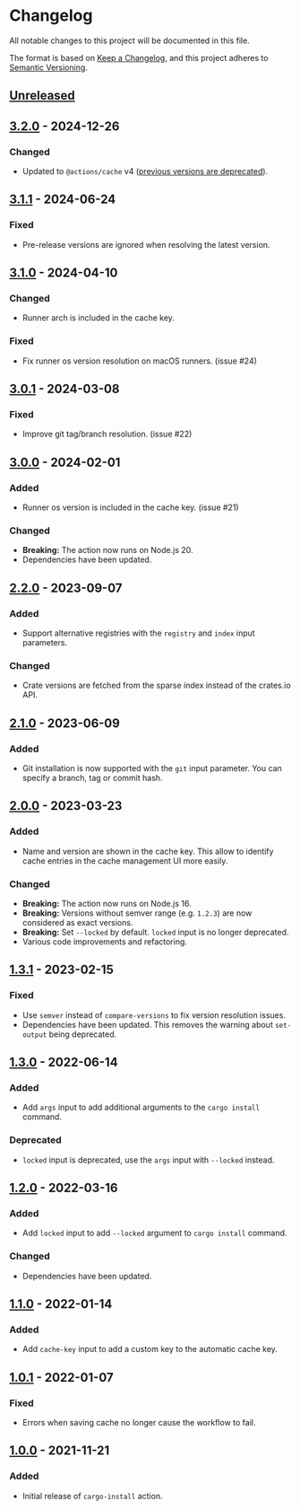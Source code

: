 # Changelog

All notable changes to this project will be documented in this file.

The format is based on [Keep a Changelog](https://keepachangelog.com/en/1.0.0/),
and this project adheres to [Semantic Versioning](https://semver.org/spec/v2.0.0.html).

## [Unreleased]

## [3.2.0] - 2024-12-26

### Changed

- Updated to `@actions/cache` v4 ([previous versions are
  deprecated](https://github.com/actions/toolkit/discussions/1890)).

## [3.1.1] - 2024-06-24

### Fixed

- Pre-release versions are ignored when resolving the latest version.

## [3.1.0] - 2024-04-10

### Changed

- Runner arch is included in the cache key.

### Fixed

- Fix runner os version resolution on macOS runners. (issue #24)

## [3.0.1] - 2024-03-08

### Fixed

- Improve git tag/branch resolution. (issue #22)

## [3.0.0] - 2024-02-01

### Added

- Runner os version is included in the cache key. (issue #21)

### Changed

- **Breaking:** The action now runs on Node.js 20.
- Dependencies have been updated.

## [2.2.0] - 2023-09-07

### Added

- Support alternative registries with the `registry` and `index` input
  parameters.

### Changed

- Crate versions are fetched from the sparse index instead of the crates.io
  API.

## [2.1.0] - 2023-06-09

### Added

- Git installation is now supported with the `git` input parameter. You can
  specify a branch, tag or commit hash.

## [2.0.0] - 2023-03-23

### Added

- Name and version are shown in the cache key. This allow to identify cache
  entries in the cache management UI more easily.

### Changed

- **Breaking:** The action now runs on Node.js 16.
- **Breaking:** Versions without semver range (e.g. `1.2.3`) are now considered
  as exact versions.
- **Breaking:** Set `--locked` by default. `locked` input is no longer
  deprecated.
- Various code improvements and refactoring.

## [1.3.1] - 2023-02-15

### Fixed

- Use `semver` instead of `compare-versions` to fix version resolution issues.
- Dependencies have been updated. This removes the warning about `set-output`
  being deprecated.

## [1.3.0] - 2022-06-14

### Added

- Add `args` input to add additional arguments to the `cargo install` command.

### Deprecated

- `locked` input is deprecated, use the `args` input with `--locked` instead.

## [1.2.0] - 2022-03-16

### Added

- Add `locked` input to add `--locked` argument to `cargo install` command.

### Changed

- Dependencies have been updated.

## [1.1.0] - 2022-01-14

### Added

- Add `cache-key` input to add a custom key to the automatic cache key.

## [1.0.1] - 2022-01-07

### Fixed

- Errors when saving cache no longer cause the workflow to fail.

## [1.0.0] - 2021-11-21

### Added

- Initial release of `cargo-install` action.

[Unreleased]: https://github.com/baptiste0928/cargo-install/compare/v3.2.0...HEAD
[3.2.0]: https://github.com/baptiste0928/cargo-install/compare/v3.1.1...v3.2.0
[3.1.1]: https://github.com/baptiste0928/cargo-install/compare/v3.1.0...v3.1.1
[3.1.0]: https://github.com/baptiste0928/cargo-install/compare/v3.0.1...v3.1.0
[3.0.1]: https://github.com/baptiste0928/cargo-install/compare/v3.0.0...v3.0.1
[3.0.0]: https://github.com/baptiste0928/cargo-install/compare/v2.2.0...v3.0.0
[2.2.0]: https://github.com/baptiste0928/cargo-install/compare/v2.1.0...v2.2.0
[2.1.0]: https://github.com/baptiste0928/cargo-install/compare/v2.0.0...v2.1.0
[2.0.0]: https://github.com/baptiste0928/cargo-install/compare/v1.3.1...v2.0.0
[1.3.1]: https://github.com/baptiste0928/cargo-install/compare/v1.3.0...v1.3.1
[1.3.0]: https://github.com/baptiste0928/cargo-install/compare/v1.2.0...v1.3.0
[1.2.0]: https://github.com/baptiste0928/cargo-install/compare/v1.1.0...v1.2.0
[1.1.0]: https://github.com/baptiste0928/cargo-install/compare/v1.0.1...v1.1.0
[1.0.1]: https://github.com/baptiste0928/cargo-install/compare/v1.0.0...v1.0.1
[1.0.0]: https://github.com/baptiste0928/cargo-install/releases/tag/v1.0.0
